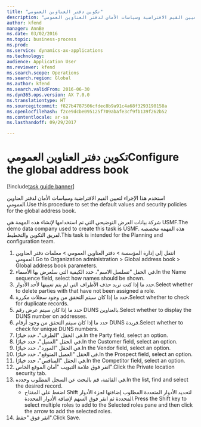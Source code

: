 ```yaml
--- 
title: "تكوين دفتر العناوين العمومي"
description: "استخدم هذا الإجراء لتعيين القيم الافتراضية وسياسات الأمان لدفتر العناوين العمومي."
author: kfend
manager: AnnBe
ms.date: 03/02/2016
ms.topic: business-process
ms.prod: 
ms.service: dynamics-ax-applications
ms.technology: 
audience: Application User
ms.reviewer: kfend
ms.search.scope: Operations
ms.search.region: Global
ms.author: kfend
ms.search.validFrom: 2016-06-30
ms.dyn365.ops.version: AX 7.0.0
ms.translationtype: HT
ms.sourcegitcommit: f827b4787506cfdec8b9a91c4a68f3293190158a
ms.openlocfilehash: f2ce9dcbe095125f709abafe3cf9fb139f262b52
ms.contentlocale: ar-sa
ms.lasthandoff: 09/29/2017

---
```

# <a name="configure-the-global-address-book"></a><span data-ttu-id="387aa-103">تكوين دفتر العناوين العمومي</span><span class="sxs-lookup"><span data-stu-id="387aa-103">Configure the global address book</span></span>

[!include[task guide banner](../../includes/task-guide-banner.md)]

<span data-ttu-id="387aa-104">استخدم هذا الإجراء لتعيين القيم الافتراضية وسياسات الأمان لدفتر العناوين العمومي.</span><span class="sxs-lookup"><span data-stu-id="387aa-104">Use this procedure to set the default values and security policies for the global address book.</span></span> 

<span data-ttu-id="387aa-105">شركة بيانات العرض التوضيحي التي تم استخدامها لإنشاء هذه المهمة هي USMF.‬</span><span class="sxs-lookup"><span data-stu-id="387aa-105">The demo data company used to create this task is USMF.</span></span> <span data-ttu-id="387aa-106">هذه المهمة مخصصة لفريق التكوين والتخطيط.</span><span class="sxs-lookup"><span data-stu-id="387aa-106">This task is intended for the Planning and configuration team.</span></span>

1. <span data-ttu-id="387aa-107">انتقل إلى إدارة المؤسسة > دفتر العناوين العمومي > معلمات دفتر العناوين العمومي.</span><span class="sxs-lookup"><span data-stu-id="387aa-107">Go to Organization administration > Global address book > Global address book parameters.</span></span>
2. <span data-ttu-id="387aa-108">في الحقل "تسلسل الاسم"، حدد الكيفية التي ستُعرض بها الأسماء.</span><span class="sxs-lookup"><span data-stu-id="387aa-108">In the Name sequence field, select how names should be shown.</span></span>
3. <span data-ttu-id="387aa-109">حدد ما إذا كنت تريد حذف الأطراف التي لم يتم تعيينها لأحد الأدوار.</span><span class="sxs-lookup"><span data-stu-id="387aa-109">Select whether to delete parties with that have not been assigned a role.</span></span>
4. <span data-ttu-id="387aa-110">حدد ما إذا كان سيتم التحقق من وجود سجلات مكررة.</span><span class="sxs-lookup"><span data-stu-id="387aa-110">Select whether to check for duplicate records.</span></span>
5. <span data-ttu-id="387aa-111">حدد ما إذا كان سيتم عرض رقم DUNS بالعناوين.</span><span class="sxs-lookup"><span data-stu-id="387aa-111">Select whether to display the DUNS number on addresses.</span></span>
6. <span data-ttu-id="387aa-112">حدد ما إذا كان سيتم التحقق من وجود أرقام DUNS فريدة.</span><span class="sxs-lookup"><span data-stu-id="387aa-112">Select whether to check for unique DUNS numbers.</span></span>
7. <span data-ttu-id="387aa-113">في الحقل "الطرف"، حدد خيارًا.</span><span class="sxs-lookup"><span data-stu-id="387aa-113">In the Party field, select an option.</span></span>
8. <span data-ttu-id="387aa-114">في الحقل "العميل"، حدد خيارًا.</span><span class="sxs-lookup"><span data-stu-id="387aa-114">In the Customer field, select an option.</span></span>
9. <span data-ttu-id="387aa-115">في الحقل "المورد"، حدد خيارًا.</span><span class="sxs-lookup"><span data-stu-id="387aa-115">In the Vendor field, select an option.</span></span>
10. <span data-ttu-id="387aa-116">في الحقل "العميل المتوقع"، حدد خيارًا.</span><span class="sxs-lookup"><span data-stu-id="387aa-116">In the Prospect field, select an option.</span></span>
11. <span data-ttu-id="387aa-117">في الحقل "المنافس"، حدد خيارًا.</span><span class="sxs-lookup"><span data-stu-id="387aa-117">In the Competitor field, select an option.</span></span>
12. <span data-ttu-id="387aa-118">انقر فوق علامة التبويب "أمان الموقع الخاص".</span><span class="sxs-lookup"><span data-stu-id="387aa-118">Click the Private location security tab.</span></span>
13. <span data-ttu-id="387aa-119">في القائمة، قم بالبحث عن السجل المطلوب وحدده.</span><span class="sxs-lookup"><span data-stu-id="387aa-119">In the list, find and select the desired record.</span></span>
    * <span data-ttu-id="387aa-120">اضغط على المفتاح Shift لتحديد الأدوار المتعددة المطلوب إضافتها لجزء الأدوار المحددة ثم انقر فوق السهم لإضافة الأدوار المحددة.</span><span class="sxs-lookup"><span data-stu-id="387aa-120">Press the Shift key to select multiple roles to add to the Selected roles pane and then click the arrow to add the selected roles.</span></span>  
14. <span data-ttu-id="387aa-121">انقر فوق "حفظ".</span><span class="sxs-lookup"><span data-stu-id="387aa-121">Click Save.</span></span>


